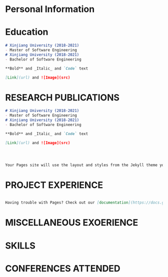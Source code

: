 # Personal Information


# Education

```markdown
# Xinjiang University (2018-2021)
- Master of Software Engineering
# Xinjiang University (2018-2021)
- Bachelor of Software Engineering

**Bold** and _Italic_ and `Code` text

[Link](url) and ![Image](src)
```


# RESEARCH PUBLICATIONS
```markdown
# Xinjiang University (2018-2021)
- Master of Software Engineering
# Xinjiang University (2018-2021)
- Bachelor of Software Engineering

**Bold** and _Italic_ and `Code` text

[Link](url) and ![Image](src)




Your Pages site will use the layout and styles from the Jekyll theme you have selected in your [repository settings](https://github.com/ShengJiabao/jsheng/settings/pages). The name of this theme is saved in the Jekyll `_config.yml` configuration file.

```

# PROJECT EXPERIENCE

```markdown

Having trouble with Pages? Check out our [documentation](https://docs.github.com/categories/github-pages-basics/) or [contact support](https://support.github.com/contact) and we’ll help you sort it out.


```
# MISCELLANEOUS EXOERIENCE


# SKILLS


# CONFERENCES ATTENDED



